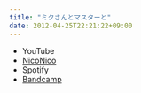 ```yaml
---
title: "ミクさんとマスターと"
date: 2012-04-25T22:21:22+09:00
---
```


- YouTube
- [NicoNico](https://nico.ms/sm17645838)
- Spotify
- [Bandcamp](https://mikirihasshap.bandcamp.com/track/--75)

